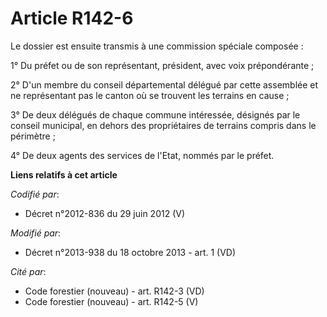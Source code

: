 # Article R142-6

Le dossier est ensuite transmis à une commission spéciale composée :

1° Du préfet ou de son représentant, président, avec voix prépondérante ;

2° D'un membre du conseil départemental délégué par cette assemblée et ne représentant pas le canton où se trouvent les
terrains en cause ;

3° De deux délégués de chaque commune intéressée, désignés par le conseil municipal, en dehors des propriétaires de terrains
compris dans le périmètre ;

4° De deux agents des services de l'Etat, nommés par le préfet.

**Liens relatifs à cet article**

_Codifié par_:

  - Décret n°2012-836 du 29 juin 2012 (V)

_Modifié par_:

  - Décret n°2013-938 du 18 octobre 2013 - art. 1 (VD)

_Cité par_:

  - Code forestier (nouveau) - art. R142-3 (VD)
  - Code forestier (nouveau) - art. R142-5 (V)
